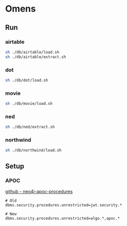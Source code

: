 Omens
=====

Run
---

### airtable
```sh
sh ./db/airtable/load.sh
sh ./db/airtable/extract.sh
```
### dot
```sh
sh ./db/dot/load.sh
```
### movie
```sh
sh ./db/movie/load.sh
```
### ned
```sh
sh ./db/ned/extract.sh
```
### northwind
```sh
sh ./db/northwind/load.sh
```


Setup
-----

### APOC
[github - neo4j-apoc-procedures](https://github.com/neo4j-contrib/neo4j-apoc-procedures/releases/4.1.0.0)

```
# Old
dbms.security.procedures.unrestricted=jwt.security.*

# New
dbms.security.procedures.unrestricted=algo.*,apoc.*
```